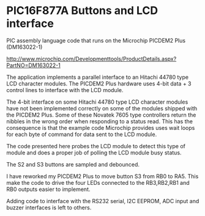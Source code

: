 PIC16F877A Buttons and LCD interface
====================================

PIC assembly language code that runs on the Microchip PICDEM2 Plus (DM163022-1) 

http://www.microchip.com/Developmenttools/ProductDetails.aspx?PartNO=DM163022-1

The application implements a parallel interface to an Hitachi 44780 type LCD 
character modules. The PICDEM2 Plus hardware uses 4-bit data + 3 control 
lines to interface with the LCD module.

The 4-bit interface on some Hitachi 44780 type LCD character modules have not 
been implemented correctly on some of the modules shipped with the PICDEM2 Plus. 
Some of these Novatek 7605 type controllers return the nibbles in the wrong order 
when responding to a status read. This has the consequence is that the example 
code Microchip provides uses wait loops for each byte of command for data sent 
to the LCD module.

The code presented here probes the LCD module to detect this type of module 
and does a proper job of polling the LCD module busy status.

The S2 and S3 buttons are sampled and debounced. 

I have reworked my PICDEM2 Plus to move button S3 from RB0 to RA5. This make 
the code to drive the four LEDs connected to the RB3,RB2,RB1 and RB0 outputs 
easier to implement.

Adding code to interface with the RS232 serial, I2C EEPROM, ADC input and 
buzzer interfaces is left to others.